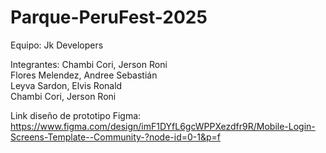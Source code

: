 # Parque-PeruFest-2025
Equipo: Jk Developers

Integrantes:
Chambi Cori, Jerson Roni                       
Flores Melendez, Andree Sebastián           
Leyva Sardon, Elvis Ronald	                  
Chambi Cori, Jerson Roni   	                

Link diseño de prototipo Figma: https://www.figma.com/design/imF1DYfL6gcWPPXezdfr9R/Mobile-Login-Screens-Template--Community-?node-id=0-1&p=f
